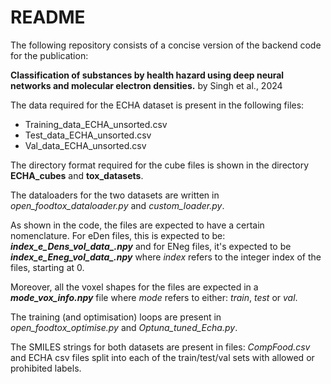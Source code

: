# README

The following repository consists of a concise version of the backend code for the publication:

**Classification of substances by health hazard using deep neural networks and molecular electron densities.**
by Singh et al., 2024

The data required for the ECHA dataset is present in the following files:

* Training_data_ECHA_unsorted.csv
* Test_data_ECHA_unsorted.csv
* Val_data_ECHA_unsorted.csv

The directory format required for the cube files is shown in the directory **ECHA_cubes**
and **tox_datasets**.

The dataloaders for the two datasets are written in *open_foodtox_dataloader.py* and *custom_loader.py*.

As shown in the code, the files are expected to have a certain nomenclature.
For eDen files, this is expected to be: ***index_e_Dens_vol_data_.npy*** and for ENeg files, it's expected to be ***index_e_Eneg_vol_data_.npy*** where *index* refers to the integer index of the files, starting at 0. 

Moreover, all the voxel shapes for the files are expected in a ***mode_vox_info.npy*** file where *mode* refers to either: *train*, *test* or *val*.

The training (and optimisation) loops are present in *open_foodtox_optimise.py* and *Optuna_tuned_Echa.py*.

The SMILES strings for both datasets are present in files: *CompFood.csv* and ECHA csv files split into each of the train/test/val sets with allowed or prohibited labels.
